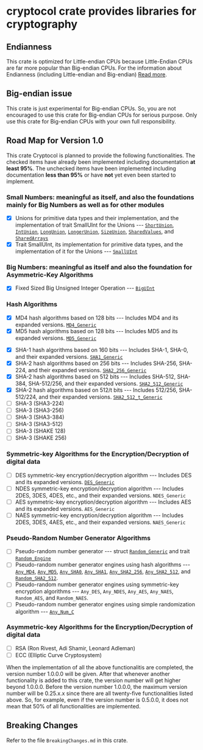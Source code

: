 # cryptocol crate provides libraries for cryptography

## Endianness

This crate is optimized for Little-endian CPUs because Little-Endian CPUs
are far more popular than Big-endian CPUs. For the information about
Endianness (including Little-endian and Big-endian)
[Read more](https://en.wikipedia.org/wiki/Endianness).

## Big-endian issue

This crate is just experimental for Big-endian CPUs. So, you are not
encouraged to use this crate for Big-endian CPUs for serious purpose.
Only use this crate for Big-endian CPUs with your own full responsibility.

## Road Map for Version 1.0

This crate Cryptocol is planned to provide the following functionalities.
The checked items have already been implemented including documentation __at least 95%__. The unchecked items have been implemented including documentation __less than 95%__ or have __not__ yet even been started to implement.

### Small Numbers: meaningful as itself, and also the foundations mainly for Big Numbers as well as for other modules

- [X] Unions for primitive data types and their implementation, and the implementation
      of trait SmallUInt for the Unions --- 
      [`ShortUnion`](https://docs.rs/cryptocol/latest/cryptocol/number/short_union/union.ShortUnion.html#union.ShortUnion),
      [`IntUnion`](https://docs.rs/cryptocol/latest/cryptocol/number/int_union/union.IntUnion.html#union.IntUnion),
      [`LongUnion`](https://docs.rs/cryptocol/latest/cryptocol/number/long_union/union.LongUnion.html#union.LongUnion),
      [`LongerUnion`](https://docs.rs/cryptocol/latest/cryptocol/number/longer_union/union.LongerUnion.html#union.LongerUnion),
      [`SizeUnion`](https://docs.rs/cryptocol/latest/cryptocol/number/size_union/union.SizeUnion.html#union.SizeUnion),
      [`SharedValues`](https://docs.rs/cryptocol/latest/cryptocol/number/shared_values/union.SharedValues.html#union.SharedValues), and
      [`SharedArrays`](https://docs.rs/cryptocol/latest/cryptocol/number/shared_arrays/union.SharedArrays.html#union.SharedArrays)
- [X] Trait SmallUInt, its implementation for primitive data types, and the implementation
      of it for the Unions --- [`SmallUInt`](https://docs.rs/cryptocol/latest/cryptocol/number/small_uint/trait.SmallUInt.html#trait.SmallUInt)

<!--
- [ ] Trait SmallUInt and its implementation for primitive data types --- SmallUInt
    ===> Moved to Roadmap for ver. 2.0
-->

### Big Numbers: meaningful as itself and also the foundation for Asymmetric-Key Algorithms

- [X] Fixed Sized Big Unsigned Integer Operation --- [`BigUInt`](https://docs.rs/cryptocol/latest/cryptocol/number/big_uint/struct.BigUInt.html#struct.BigUInt)
<!--
- [ ] Fixed Sized Big Signed Integer Operation --- BigSInt
    ===> Moved to Roadmap for ver. 2.0
- [ ] Variable Sized Big Signed Integer Operation --- LargeInt
    ===> Moved to Roadmap for ver. 2.0 or higher
-->

### Hash Algorithms

<!--
- [ ] MD2 hash algorithms based on 128 bits
    --- Includes MD4 and its expanded versions.
    ===> Moved to Roadmap for ver. 2.0
-->

- [X] MD4 hash algorithms based on 128 bits
    --- Includes MD4 and its expanded versions.
    [`MD4_Generic`](https://docs.rs/cryptocol/latest/cryptocol/hash/md4/struct.MD4_Generic.html#struct.MD4_Generic)
- [X] MD5 hash algorithms based on 128 bits
    --- Includes MD5 and its expanded versions.
    [`MD5_Generic`](https://docs.rs/cryptocol/latest/cryptocol/hash/md5/struct.MD5_Generic.html#struct.MD5_Generic)

<!--
- [ ] MD6 hash algorithms based on 256 bits
    --- Includes MD4 and its expanded versions.
    ===> Moved to Roadmap for ver. 2.0
-->

- [X] SHA-1 hash algorithms based on 160 bits
    --- Includes SHA-1, SHA-0, and their expanded versions.
    [`SHA1_Generic`](https://docs.rs/cryptocol/latest/cryptocol/hash/sha1/struct.SHA1_Generic.html#struct.SHA1_Generic)
- [X] SHA-2 hash algorithms based on 256 bits
    --- Includes SHA-256, SHA-224, and their expanded versions.
    [`SHA2_256_Generic`](https://docs.rs/cryptocol/latest/cryptocol/hash/sha2_256/struct.SHA2_256_Generic.html#struct.SHA2_256_Generic)
- [X] SHA-2 hash algorithms based on 512 bits
    --- Includes SHA-512, SHA-384, SHA-512/256, and their expanded versions. [`SHA2_512_Generic`](https://docs.rs/cryptocol/latest/cryptocol/hash/sha2_512/struct.SHA2_512_Generic.html#struct.SHA2_512_Generic)
- [X] SHA-2 hash algorithms based on 512/t bits
    --- Includes 512/256, SHA-512/224, and their expanded versions.
    [`SHA2_512_t_Generic`](https://docs.rs/cryptocol/latest/cryptocol/hash/sha2_512_t/struct.SHA2_512_t_Generic.html#struct.SHA2_512_t_Generic)
- [ ] SHA-3 (SHA3-224)
- [ ] SHA-3 (SHA3-256)
- [ ] SHA-3 (SHA3-384)
- [ ] SHA-3 (SHA3-512)
- [ ] SHA-3 (SHAKE 128)
- [ ] SHA-3 (SHAKE 256)

<!--
- [ ] RIPEMD hash algorithms based on 256 bits
    --- Includes RIPEMD and its expanded versions.
    ===> Moved to Roadmap for ver. 2.0
- [ ] BLAKE2 hash algorithms based on 256 bits
    --- Includes BLAKE2 and its expanded versions.
    ===> Moved to Roadmap for ver. 2.0
- [ ] BLAKE3 hash algorithms based on 256 bits
    --- Includes BLAKE3 and its expanded versions.
    ===> Moved to Roadmap for ver. 2.0
-->

### Symmetric-key Algorithms for the Encryption/Decryption of digital data

<!--
- [ ] Lucifer symmetric-key encryption/decryption algorithm
    --- Includes Lucifer and its expanded versions. `Lucifer_Generic`
    ===> Moved to Roadmap for ver. 2.0
- [ ] Bluefish symmetric-key encryption/decryption algorithm
    --- Includes Bluefish and its expanded versions. `Bluefish_Generic`
    ===> Moved to Roadmap for ver. 2.0
- [ ] Twofish symmetric-key encryption/decryption algorithm
    --- Includes Twofish and its expanded versions. `Twofish_Generic`
    ===> Moved to Roadmap for ver. 2.0
-->

- [ ] DES symmetric-key encryption/decryption algorithm
    --- Includes DES and its expanded versions. [`DES_Generic`](https://docs.rs/cryptocol/latest/cryptocol/symmetric/des/struct.DES_Generic.html#struct.DES_Generic)
- [ ] NDES symmetric-key encryption/decryption algorithm
    --- Includes 2DES, 3DES, 4DES, etc., and their expanded versions. `NDES_Generic`
- [ ] AES symmetric-key encryption/decryption algorithm
    --- Includes AES and its expanded versions. `AES_Generic`
- [ ] NAES symmetric-key encryption/decryption algorithm
    --- Includes 2DES, 3DES, 4AES, etc., and their expanded versions. `NAES_Generic`

<!--
- [ ] SEED symmetric-key encryption/decryption algorithm
    --- Includes SEED and its expanded versions. `SEED_Generic`
    ===> Moved to Roadmap for ver. 2.0
- [ ] HIGHT symmetric-key encryption/decryption algorithm
    --- Includes HIGHT and its expanded versions. `HIGHT_Generic`
    ===> Moved to Roadmap for ver. 2.0
- [ ] ARIA symmetric-key encryption/decryption algorithm
    --- Includes ARIA and its expanded versions. `ARIA_Generic`
    ===> Moved to Roadmap for ver. 2.0
- [ ] LEA symmetric-key encryption/decryption algorithm
    --- Includes LEA and its expanded versions. `LEA_Generic`
    ===> Moved to Roadmap for ver. 2.0
- [ ] RC2 symmetric-key encryption/decryption algorithm
    --- Includes RC2 and its expanded versions. `RC2_Generic`
    ===> Moved to Roadmap for ver. 2.0
- [ ] RC4 symmetric-key encryption/decryption algorithm
    --- Includes RC4 and its expanded versions. `RC4_Generic`
    ===> Moved to Roadmap for ver. 2.0
- [ ] RC5 symmetric-key encryption/decryption algorithm
    --- Includes RC5 and its expanded versions. `RC5_Generic`
    ===> Moved to Roadmap for ver. 2.0
- [ ] RC6 symmetric-key encryption/decryption algorithm
    --- Includes RC6 and its expanded versions. `RC6_Generic`
    ===> Moved to Roadmap for ver. 2.0
- [ ] Salsa20 symmetric-key encryption/decryption algorithm
    --- Includes Salsa20 and its expanded versions. `Salsa20_Generic`
    ===> Moved to Roadmap for ver. 2.0
- [ ] Chacha20 symmetric-key encryption/decryption algorithm
    --- Includes Chacha20 and its expanded versions. `Chacha20_Generic`
    ===> Moved to Roadmap for ver. 2.0
- [ ] IDEA symmetric-key encryption/decryption algorithm
    --- Includes IDEA and its expanded versions. `IDEA_Generic`
    ===> Moved to Roadmap for ver. 2.0
-->

### Pseudo-Random Number Generator Algorithms

- [ ] Pseudo-random number generator ---
    struct [`Random_Generic`](https://docs.rs/cryptocol/latest/cryptocol/random/random/struct.Random_Generic.html#struct.Random_Generic) and
    trait [`Random_Engine`](https://docs.rs/cryptocol/latest/cryptocol/random/trait_random_engine/trait.Random_Engine.html#trait.Random_Engine)
- [ ] Pseudo-random number generator engines using hash algorithms ---
    [`Any_MD4`](https://docs.rs/cryptocol/latest/cryptocol/random/random/type.Any_MD4.html#type.Any_MD4),
    [`Any_MD5`](https://docs.rs/cryptocol/latest/cryptocol/random/random/type.Any_MD5.html#type.Any_MD5),
    [`Any_SHA0`](https://docs.rs/cryptocol/latest/cryptocol/random/random/type.Any_SHA0.html#type.Any_SHA0),
    [`Any_SHA1`](https://docs.rs/cryptocol/latest/cryptocol/random/random/type.Any_SHA1.html#type.Any_SHA1),
    [`Any_SHA2_256`](https://docs.rs/cryptocol/latest/cryptocol/random/random/type.Any_SHA2_256.html#type.Any_SHA2_256),
    [`Any_SHA2_512`](https://docs.rs/cryptocol/latest/cryptocol/random/random/type.Any_SHA2_512.html#type.Any_SHA2_512), and
    [`Random_SHA2_512`](https://docs.rs/cryptocol/latest/cryptocol/random/random/type.Random_SHA2_512.html#type.Random_SHA2_512).
- [ ] Pseudo-random number generator engines using symmetric-key encryption algorithms ---
    `Any_DES`, `Any_NDES`, `Any_AES`, `Any_NAES`, `Random_AES`, and `Random_NAES`.
- [ ] Pseudo-random number generator engines using simple randomization algorithm ---
    [`Any_Num_C`](https://docs.rs/cryptocol/latest/cryptocol/random/random/type.Any_Num_C.html#type.Any_Num_C)

### Asymmetric-key Algorithms for the Encryption/Decryption of digital data

<!--
- [ ] Diffie-Hellman
    ===> Moved to Roadmap for ver. 2.0
- [ ] ElGamal
    ===> Moved to Roadmap for ver. 2.0
-->

- [ ] RSA (Ron Rivest, Adi Shamir, Leonard Adleman)
- [ ] ECC (Elliptic Curve Cryptosystem)

<!--
- [ ] Rabin
    ===> Moved to Roadmap for ver. 2.0
-->

When the implementation of all the above functionalitis are completed,
the version number 1.0.0.0 will be given. After that whenever another
functionality is added to this crate, the version number will get higher
beyond 1.0.0.0. Before the version number 1.0.0.0, the maximum version
number will be 0.25.x.x since there are all twenty-five functionalities
listed above. So, for example, even if the version number is 0.5.0.0,
it does not mean that 50% of all functionalities are implemented.

## Breaking Changes

Refer to the file `BreakingChanges.md` in this crate.
